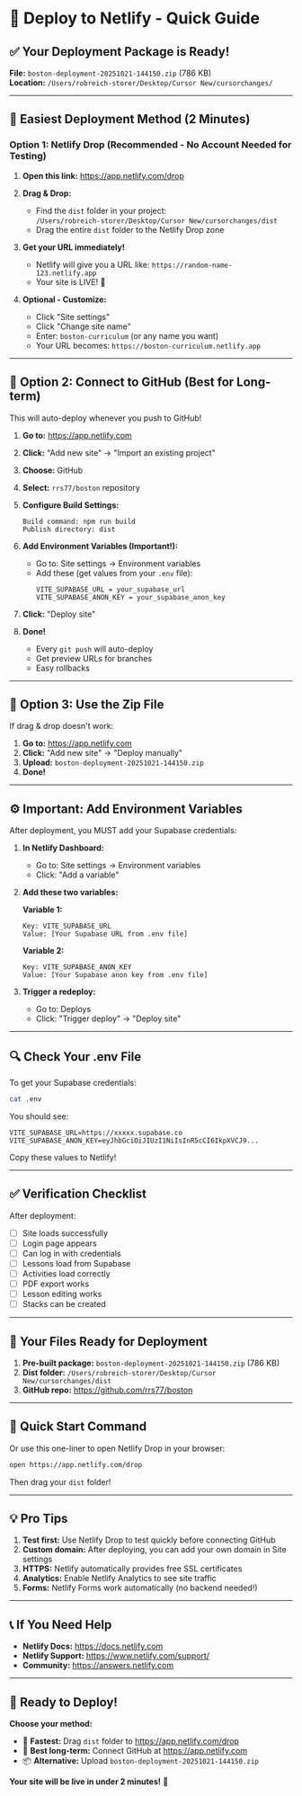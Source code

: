 # 🚀 Deploy to Netlify - Quick Guide

## ✅ Your Deployment Package is Ready!

**File:** `boston-deployment-20251021-144150.zip` (786 KB)  
**Location:** `/Users/robreich-storer/Desktop/Cursor New/cursorchanges/`

---

## 🎯 Easiest Deployment Method (2 Minutes)

### Option 1: Netlify Drop (Recommended - No Account Needed for Testing)

1. **Open this link:** https://app.netlify.com/drop

2. **Drag & Drop:**
   - Find the `dist` folder in your project:  
     `/Users/robreich-storer/Desktop/Cursor New/cursorchanges/dist`
   - Drag the entire `dist` folder to the Netlify Drop zone

3. **Get your URL immediately!**
   - Netlify will give you a URL like: `https://random-name-123.netlify.app`
   - Your site is LIVE! 🎉

4. **Optional - Customize:**
   - Click "Site settings"
   - Click "Change site name"
   - Enter: `boston-curriculum` (or any name you want)
   - Your URL becomes: `https://boston-curriculum.netlify.app`

---

## 🔧 Option 2: Connect to GitHub (Best for Long-term)

This will auto-deploy whenever you push to GitHub!

1. **Go to:** https://app.netlify.com

2. **Click:** "Add new site" → "Import an existing project"

3. **Choose:** GitHub

4. **Select:** `rrs77/boston` repository

5. **Configure Build Settings:**
   ```
   Build command: npm run build
   Publish directory: dist
   ```

6. **Add Environment Variables (Important!):**
   - Go to: Site settings → Environment variables
   - Add these (get values from your `.env` file):
     ```
     VITE_SUPABASE_URL = your_supabase_url
     VITE_SUPABASE_ANON_KEY = your_supabase_anon_key
     ```

7. **Click:** "Deploy site"

8. **Done!** 
   - Every `git push` will auto-deploy
   - Get preview URLs for branches
   - Easy rollbacks

---

## 🎨 Option 3: Use the Zip File

If drag & drop doesn't work:

1. **Go to:** https://app.netlify.com
2. **Click:** "Add new site" → "Deploy manually"
3. **Upload:** `boston-deployment-20251021-144150.zip`
4. **Done!**

---

## ⚙️ Important: Add Environment Variables

After deployment, you MUST add your Supabase credentials:

1. **In Netlify Dashboard:**
   - Go to: Site settings → Environment variables
   - Click: "Add a variable"

2. **Add these two variables:**

   **Variable 1:**
   ```
   Key: VITE_SUPABASE_URL
   Value: [Your Supabase URL from .env file]
   ```

   **Variable 2:**
   ```
   Key: VITE_SUPABASE_ANON_KEY
   Value: [Your Supabase anon key from .env file]
   ```

3. **Trigger a redeploy:**
   - Go to: Deploys
   - Click: "Trigger deploy" → "Deploy site"

---

## 🔍 Check Your .env File

To get your Supabase credentials:

```bash
cat .env
```

You should see:
```
VITE_SUPABASE_URL=https://xxxxx.supabase.co
VITE_SUPABASE_ANON_KEY=eyJhbGciOiJIUzI1NiIsInR5cCI6IkpXVCJ9...
```

Copy these values to Netlify!

---

## ✅ Verification Checklist

After deployment:

- [ ] Site loads successfully
- [ ] Login page appears
- [ ] Can log in with credentials
- [ ] Lessons load from Supabase
- [ ] Activities load correctly
- [ ] PDF export works
- [ ] Lesson editing works
- [ ] Stacks can be created

---

## 🎯 Your Files Ready for Deployment

1. **Pre-built package:** `boston-deployment-20251021-144150.zip` (786 KB)
2. **Dist folder:** `/Users/robreich-storer/Desktop/Cursor New/cursorchanges/dist`
3. **GitHub repo:** https://github.com/rrs77/boston

---

## 🚀 Quick Start Command

Or use this one-liner to open Netlify Drop in your browser:

```bash
open https://app.netlify.com/drop
```

Then drag your `dist` folder!

---

## 💡 Pro Tips

1. **Test first:** Use Netlify Drop to test quickly before connecting GitHub
2. **Custom domain:** After deploying, you can add your own domain in Site settings
3. **HTTPS:** Netlify automatically provides free SSL certificates
4. **Analytics:** Enable Netlify Analytics to see site traffic
5. **Forms:** Netlify Forms work automatically (no backend needed!)

---

## 📞 If You Need Help

- **Netlify Docs:** https://docs.netlify.com
- **Netlify Support:** https://www.netlify.com/support/
- **Community:** https://answers.netlify.com

---

## 🎊 Ready to Deploy!

**Choose your method:**
- 🎯 **Fastest:** Drag `dist` folder to https://app.netlify.com/drop
- 🔗 **Best long-term:** Connect GitHub at https://app.netlify.com
- 📦 **Alternative:** Upload `boston-deployment-20251021-144150.zip`

**Your site will be live in under 2 minutes!** 🚀

